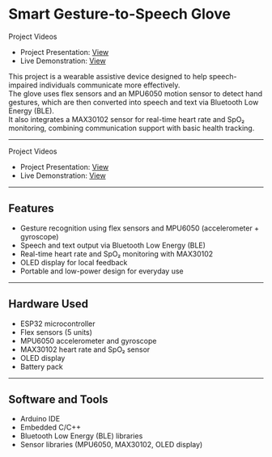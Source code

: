 # Smart Gesture-to-Speech Glove

Project Videos
- Project Presentation: [View](https://drive.google.com/file/d/1NhOoB2F6dxvqF_Vjk7UGm4oJMjm8GlDw/view?usp=drive_link)  
- Live Demonstration: [View](https://drive.google.com/file/d/1kISrB61MkR8p2K78YtTlxBDvFEG-ary-/view?usp=drive_link)

This project is a wearable assistive device designed to help speech-impaired individuals communicate more effectively.  
The glove uses flex sensors and an MPU6050 motion sensor to detect hand gestures, which are then converted into speech and text via Bluetooth Low Energy (BLE).  
It also integrates a MAX30102 sensor for real-time heart rate and SpO₂ monitoring, combining communication support with basic health tracking.

---

Project Videos
- Project Presentation: [View](https://drive.google.com/file/d/1NhOoB2F6dxvqF_Vjk7UGm4oJMjm8GlDw/view?usp=drive_link)  
- Live Demonstration: [View](https://drive.google.com/file/d/1kISrB61MkR8p2K78YtTlxBDvFEG-ary-/view?usp=drive_link)

---

## Features
- Gesture recognition using flex sensors and MPU6050 (accelerometer + gyroscope)
- Speech and text output via Bluetooth Low Energy (BLE)
- Real-time heart rate and SpO₂ monitoring with MAX30102
- OLED display for local feedback
- Portable and low-power design for everyday use

---

## Hardware Used
- ESP32 microcontroller
- Flex sensors (5 units)
- MPU6050 accelerometer and gyroscope
- MAX30102 heart rate and SpO₂ sensor
- OLED display
- Battery pack

---

## Software and Tools
- Arduino IDE
- Embedded C/C++
- Bluetooth Low Energy (BLE) libraries
- Sensor libraries (MPU6050, MAX30102, OLED display)

